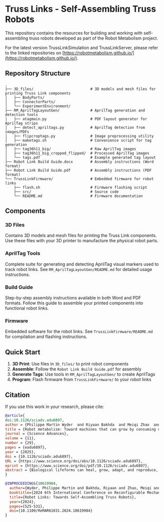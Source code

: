 # Truss Links - Self-Assembling Truss Robots

This repository contains the resources for building and working with self-assembling truss robots developed as part of the Robot Metabolism project.

For the latest version TrussLinkSimulation and TrussLinkServer, please refer to the linked repositories on [https://robotmetabolism.github.io/](https://robotmetabolism.github.io/).

## Repository Structure

```
.
├── 3D_files/                          # 3D models and mesh files for printing Truss Link components
│   ├── BodyParts/                     
│   ├── ConnectorParts/                
│   └── ExperimentEnvironment/         
├── RM_AprilTagLayoutGen/              # AprilTag generation and detection tools
│   ├── atagmain.py                    # PDF layout generator for AprilTag strips
│   ├── detect_apriltags.py            # AprilTag detection from images/PDFs
│   ├── flipcroptags.py                # Image preprocessing utility
│   ├── maketags.sh                    # Convenience script for tag generation
│   ├── tag36h11_big/                  # Raw AprilTag images
│   ├── tag36h11_big_cropped_flipped/  # Processed AprilTag images
│   └── tags.pdf                       # Example generated tag layout
├── Robot Link Build Guide.docx        # Assembly instructions (Word format)
├── Robot Link Build Guide.pdf         # Assembly instructions (PDF format)
└── TrussLinkFirmware/                 # Embedded firmware for robot links
    ├── flash.sh                       # Firmware flashing script
    ├── src/                           # Source code
    └── README.md                      # Firmware documentation
```

## Components

### 3D Files
Contains 3D models and mesh files for printing the Truss Link components. Use these files with your 3D printer to manufacture the physical robot parts.

### AprilTag Tools
Complete suite for generating and detecting AprilTag visual markers used to track robot links. See `RM_AprilTagLayoutGen/README.md` for detailed usage instructions.

### Build Guide
Step-by-step assembly instructions available in both Word and PDF formats. Follow this guide to assemble your printed components into functional robot links.

### Firmware
Embedded software for the robot links. See `TrussLinkFirmware/README.md` for compilation and flashing instructions.

## Quick Start

1. **3D Print**: Use files in `3D_files/` to print robot components
2. **Assemble**: Follow the `Robot Link Build Guide.pdf` for assembly
3. **Generate Tags**: Use tools in `RM_AprilTagLayoutGen/` to create AprilTags
4. **Program**: Flash firmware from `TrussLinkFirmware/` to your robot links

## Citation
If you use this work in your research, please cite:

```bibtex
@article{
doi:10.1126/sciadv.adu6897,
author = {Philippe Martin Wyder  and Riyaan Bakhda  and Meiqi Zhao  and Quinn A. Booth  and Matthew E. Modi  and Andrew Song  and Simon Kang  and Jiahao Wu  and Priya Patel  and Robert T. Kasumi  and David Yi  and Nihar Niraj Garg  and Pranav Jhunjhunwala  and Siddharth Bhutoria  and Evan H. Tong  and Yuhang Hu  and Judah Goldfeder  and Omer Mustel  and Donghan Kim  and Hod Lipson },
title = {Robot metabolism: Toward machines that can grow by consuming other machines},
journal = {Science Advances},
volume = {11},
number = {29},
pages = {eadu6897},
year = {2025},
doi = {10.1126/sciadv.adu6897},
URL = {https://www.science.org/doi/abs/10.1126/sciadv.adu6897},
eprint = {https://www.science.org/doi/pdf/10.1126/sciadv.adu6897},
abstract = {Biological lifeforms can heal, grow, adapt, and reproduce, which are abilities essential for sustained survival and development. In contrast, robots today are primarily monolithic machines with limited ability to self-repair, physically develop, or incorporate material from their environments. While robot minds rapidly evolve new behaviors through artificial intelligence, their bodies remain closed systems, unable to systematically integrate material to grow or heal. We argue that open-ended physical adaptation is only possible when robots are designed using a small repertoire of simple modules. This allows machines to mechanically adapt by consuming parts from other machines or their surroundings and shed broken components. We demonstrate this principle on a truss modular robot platform. We show how robots can grow bigger, faster, and more capable by consuming materials from their environment and other robots. We suggest that machine metabolic processes like those demonstrated here will be an essential part of any sustained future robot ecology. Robots grow bigger, faster, and more capable by absorbing and integrating material in their environment.}
}

```

```bibtex
@INPROCEEDINGS{10619984,
  author={Wyder, Philippe Martin and Bakhda, Riyaan and Zhao, Meiqi and Booth, Quinn A. and Kang, Simon and Modi, Matthew Ethan and Song, Andrew and Wu, Jiahao and Patel, Priya and Kasumi, Robert T. and Yi, David and Garg, Nihar Niraj and Bhutoria, Siddharth and Tong, Evan H. and Hu, Yuhang and Mustel, Omer and Kim, Donghan and Lipson, Hod},
  booktitle={2024 6th International Conference on Reconfigurable Mechanisms and Robots (ReMAR)}, 
  title={Robot Links: Towards Self-Assembling Truss Robots}, 
  year={2024},
  pages={525-531},
  doi={10.1109/ReMAR61031.2024.10619984}
}
```
